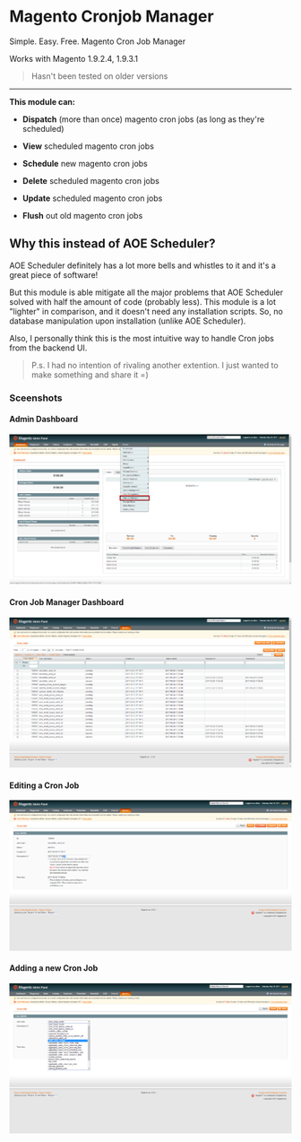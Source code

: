 # Magento Cronjob Manager
Simple. Easy. Free. Magento Cron Job Manager

Works with Magento 1.9.2.4, 1.9.3.1

> Hasn't been tested on older versions

----

__This module can:__

* **Dispatch** (more than once) magento cron jobs (as long as they're scheduled)

* **View** scheduled magento cron jobs

* **Schedule** new magento cron jobs

* **Delete** scheduled magento cron jobs

* **Update** scheduled magento cron jobs

* **Flush** out old magento cron jobs


## Why this instead of AOE Scheduler?

AOE Scheduler definitely has a lot more bells and whistles to it and it's a great piece of software!

But this module is able mitigate all the major problems that AOE Scheduler solved with half the amount of code (probably less).
This module is a lot "lighter" in comparison, and it doesn't need any installation scripts. So, no database manipulation upon installation (unlike AOE Scheduler).

Also, I personally think this is the most intuitive way to handle Cron jobs from the backend UI.

> P.s. I had no intention of rivaling another extention. I just wanted to make something and share it =)

### Sceenshots

#### Admin Dashboard
![Admin Dashboard](https://github.com/Ethan3600/magento-cronjob-manager/blob/master/img/mage_dash.png "Magento Admin Dashboard")

#### Cron Job Manager Dashboard
![CJM Dashboard](https://github.com/Ethan3600/magento-cronjob-manager/blob/master/img/cjm_dash.png "CJM Dashboard")

#### Editing a Cron Job
![Edit Cron job](https://github.com/Ethan3600/magento-cronjob-manager/blob/master/img/edit_cj.png "Edit A Cron job")

#### Adding a new Cron Job
![Add New Cron job](https://github.com/Ethan3600/magento-cronjob-manager/blob/master/img/new_cj.png "Add New Cron job")



